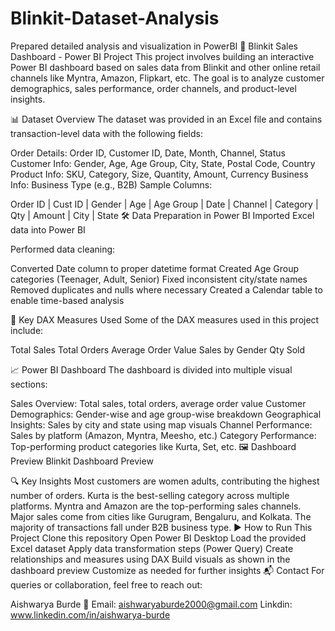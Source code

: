 # Blinkit-Dataset-Analysis
Prepared detailed analysis and visualization in PowerBI
🛒 Blinkit Sales Dashboard - Power BI Project
This project involves building an interactive Power BI dashboard based on sales data from Blinkit and other online retail channels like Myntra, Amazon, Flipkart, etc. The goal is to analyze customer demographics, sales performance, order channels, and product-level insights.

📊 Dataset Overview
The dataset was provided in an Excel file and contains transaction-level data with the following fields:

Order Details: Order ID, Customer ID, Date, Month, Channel, Status
Customer Info: Gender, Age, Age Group, City, State, Postal Code, Country
Product Info: SKU, Category, Size, Quantity, Amount, Currency
Business Info: Business Type (e.g., B2B)
Sample Columns:

Order ID | Cust ID | Gender | Age | Age Group | Date | Channel | Category | Qty | Amount | City | State
🛠️ Data Preparation in Power BI
Imported Excel data into Power BI

Performed data cleaning:

Converted Date column to proper datetime format
Created Age Group categories (Teenager, Adult, Senior)
Fixed inconsistent city/state names
Removed duplicates and nulls where necessary
Created a Calendar table to enable time-based analysis

🔢 Key DAX Measures Used
Some of the DAX measures used in this project include:

Total Sales 
Total Orders
Average Order Value
Sales by Gender 
Qty Sold 

📈 Power BI Dashboard
The dashboard is divided into multiple visual sections:

Sales Overview: Total sales, total orders, average order value
Customer Demographics: Gender-wise and age group-wise breakdown
Geographical Insights: Sales by city and state using map visuals
Channel Performance: Sales by platform (Amazon, Myntra, Meesho, etc.)
Category Performance: Top-performing product categories like Kurta, Set, etc.
🖼️ Dashboard Preview
Blinkit Dashboard Preview

🔍 Key Insights
Most customers are women adults, contributing the highest number of orders.
Kurta is the best-selling category across multiple platforms.
Myntra and Amazon are the top-performing sales channels.
Major sales come from cities like Gurugram, Bengaluru, and Kolkata.
The majority of transactions fall under B2B business type.
▶️ How to Run This Project
Clone this repository
Open Power BI Desktop
Load the provided Excel dataset
Apply data transformation steps (Power Query)
Create relationships and measures using DAX
Build visuals as shown in the dashboard preview
Customize as needed for further insights
📬 Contact
For queries or collaboration, feel free to reach out:

Aishwarya Burde 📧 Email: aishwaryaburde2000@gmail.com Linkdin: www.linkedin.com/in/aishwarya-burde
